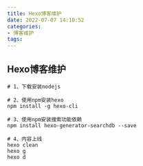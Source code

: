 ```yaml
---
title: Hexo博客维护
date: 2022-07-07 14:10:52
categories:
- 博客维护
tags:
---
```


## Hexo博客维护

```shell
# 1、下载安装nodejs

# 2、使用npm安装hexo
npm install -g hexo-cli

# 3、使用npm安装搜索功能依赖
npm install hexo-generator-searchdb --save

# 4、内容上线
hexo clean
hexo g
hexo d
```



